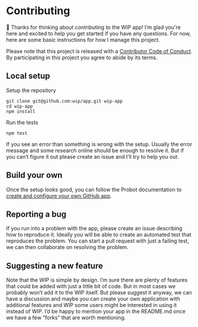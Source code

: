 # Contributing

👋 Thanks for thinking about contributing to the WIP app! I’m glad you're here and excited to help you get started if you have any questions. For now, here are some basic instructions for how I manage this project.

Please note that this project is released with a [Contributor Code of Conduct](CODE_OF_CONDUCT.md). By participating in this project you agree to abide by its terms.

## Local setup

Setup the repository

```
git clone git@github.com:wip/app.git wip-app
cd wip-app
npm install
```

Run the tests

```
npm test
```

If you see an error than something is wrong with the setup. Usually the error message and some research online should be enough to resolve it. But if you can’t figure it out please create an issue and I’ll try to help you out.

## Build your own

Once the setup looks good, you can follow the Probot documentation to [create and configure your own GitHub app](https://probot.github.io/docs/development/#configuring-a-github-app).

## Reporting a bug

If you run into a problem with the app, please create an issue describing how to reproduce it. Ideally you will be able to create an automated test that reproduces the problem. You can start a pull request with just a failing test, we can then collaborate on resolving the problem.

## Suggesting a new feature

Note that the WIP is simple by design. I’m sure there are plenty of features that could be added with just a little bit of code. But in most cases we probably won’t add it to the WIP itself. But please suggest it anyway, we can have a discussion and maybe you can create your own application with additional features and WIP some users might be interested in using it instead of WIP. I’d be happy to mention your app in the README.md once we have a few "forks" that are worth mentioning.
